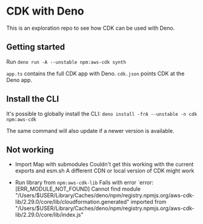 # CDK with Deno

This is an exploration repo to see how CDK can be used with Deno.

## Getting started

Run `deno run -A --unstable npm:aws-cdk synth`

`app.ts` contains the full CDK app with Deno.
`cdk.json` points CDK at the Deno app.

## Install the CLI

It's possible to globally install the CLI:
`deno install -frA --unstable -n cdk npm:aws-cdk`

The same command will also update if a newer version is available.

## Not working

* Import Map with submodules
  Couldn't get this working with the current exports and esm.sh
  A different CDN or local version of CDK might work

* Run library from `npm:aws-cdk-lib`
  Fails with error `error: [ERR_MODULE_NOT_FOUND] Cannot find module "/Users/$USER/Library/Caches/deno/npm/registry.npmjs.org/aws-cdk-lib/2.29.0/core/lib/cloudformation.generated" imported from "/Users/$USER/Library/Caches/deno/npm/registry.npmjs.org/aws-cdk-lib/2.29.0/core/lib/index.js"
